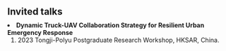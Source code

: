 <h1 id="invited-talks"></h1>
<h2 style="margin: 60px 0px 10px;">Invited talks</h2>

  <li>
    <b>Dynamic Truck-UAV Collaboration Strategy for Resilient Urban Emergency Response</b>
    <ol>
      <li>2023 Tongji-Polyu Postgraduate Research Workshop, HKSAR, China.</li>
    </ol>
  </li>
